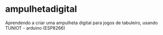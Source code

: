 # ampulhetadigital
Aprendendo a criar uma ampulheta digital para jogos de tabuleiro, usando TUNIOT - arduino (ESP8266)
